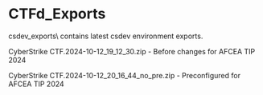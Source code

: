 # CTFd_Exports
 
csdev_exports\ contains latest csdev environment exports. 

CyberStrike CTF.2024-10-12_19_12_30.zip - Before changes for AFCEA TIP 2024

CyberStrike CTF.2024-10-12_20_16_44_no_pre.zip - Preconfigured for AFCEA TIP 2024